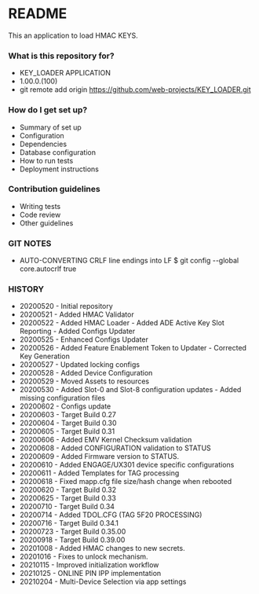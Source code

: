 # README #

This an application to load HMAC KEYS.

### What is this repository for? ###

* KEY_LOADER APPLICATION
* 1.00.0.(100)
* git remote add origin https://github.com/web-projects/KEY_LOADER.git

### How do I get set up? ###

* Summary of set up
* Configuration
* Dependencies
* Database configuration
* How to run tests
* Deployment instructions

### Contribution guidelines ###

* Writing tests
* Code review
* Other guidelines

### GIT NOTES ###

*  AUTO-CONVERTING CRLF line endings into LF
   $ git config --global core.autocrlf true
   
### HISTORY ###

* 20200520 - Initial repository
* 20200521 - Added HMAC Validator
* 20200522 - Added HMAC Loader
           - Added ADE Active Key Slot Reporting
           - Added Configs Updater
* 20200525 - Enhanced Configs Updater
* 20200526 - Added Feature Enablement Token to Updater
           - Corrected Key Generation
* 20200527 - Updated locking configs
* 20200528 - Added Device Configuration
* 20200529 - Moved Assets to resources
* 20200530 - Added Slot-0 and Slot-8 configuration updates
           - Added missing configuration files
* 20200602 - Configs update
* 20200603 - Target Build 0.27
* 20200604 - Target Build 0.30
* 20200605 - Target Build 0.31
* 20200606 - Added EMV Kernel Checksum validation
* 20200608 - Added CONFIGURATION validation to STATUS
* 20200609 - Added Firmware version to STATUS.
* 20200610 - Added ENGAGE/UX301 device specific configurations
* 20200611 - Added Templates for TAG processing
* 20200618 - Fixed mapp.cfg file size/hash change when rebooted
* 20200620 - Target Build 0.32
* 20200625 - Target Build 0.33
* 20200710 - Target Build 0.34
* 20200714 - Added TDOL.CFG (TAG 5F20 PROCESSING)
* 20200716 - Target Build 0.34.1
* 20200723 - Target Build 0.35.00
* 20200918 - Target Build 0.39.00
* 20201008 - Added HMAC changes to new secrets.
* 20201016 - Fixes to unlock mechanism.
* 20210115 - Improved initialization workflow
* 20210125 - ONLINE PIN IPP implementation
* 20210204 - Multi-Device Selection via app settings
      